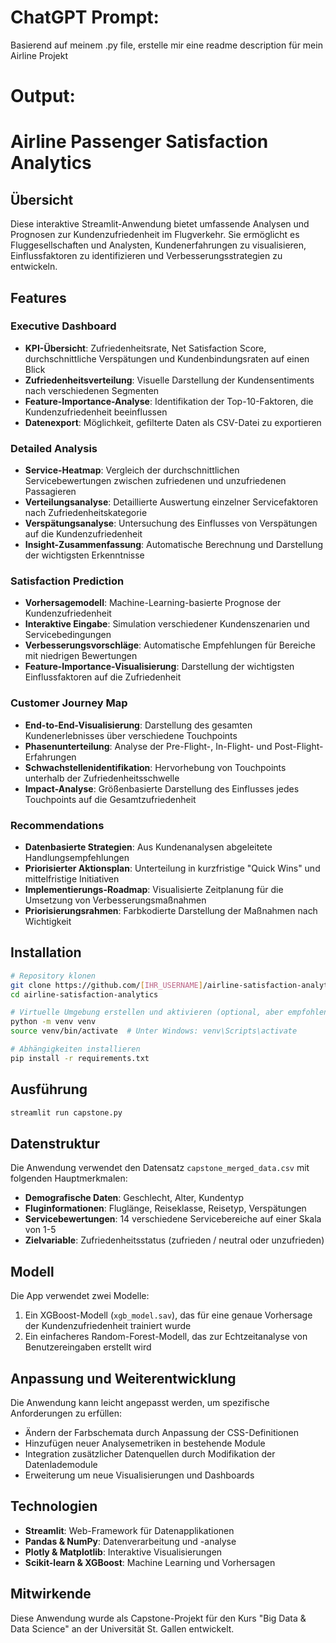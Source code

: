 # ChatGPT Prompt:
Basierend auf meinem .py file, erstelle mir eine readme description für mein Airline Projekt

# Output:

# Airline Passenger Satisfaction Analytics

## Übersicht
Diese interaktive Streamlit-Anwendung bietet umfassende Analysen und Prognosen zur Kundenzufriedenheit im Flugverkehr. Sie ermöglicht es Fluggesellschaften und Analysten, Kundenerfahrungen zu visualisieren, Einflussfaktoren zu identifizieren und Verbesserungsstrategien zu entwickeln.

## Features

### Executive Dashboard
- **KPI-Übersicht**: Zufriedenheitsrate, Net Satisfaction Score, durchschnittliche Verspätungen und Kundenbindungsraten auf einen Blick
- **Zufriedenheitsverteilung**: Visuelle Darstellung der Kundensentiments nach verschiedenen Segmenten
- **Feature-Importance-Analyse**: Identifikation der Top-10-Faktoren, die Kundenzufriedenheit beeinflussen
- **Datenexport**: Möglichkeit, gefilterte Daten als CSV-Datei zu exportieren

### Detailed Analysis
- **Service-Heatmap**: Vergleich der durchschnittlichen Servicebewertungen zwischen zufriedenen und unzufriedenen Passagieren
- **Verteilungsanalyse**: Detaillierte Auswertung einzelner Servicefaktoren nach Zufriedenheitskategorie
- **Verspätungsanalyse**: Untersuchung des Einflusses von Verspätungen auf die Kundenzufriedenheit
- **Insight-Zusammenfassung**: Automatische Berechnung und Darstellung der wichtigsten Erkenntnisse

### Satisfaction Prediction
- **Vorhersagemodell**: Machine-Learning-basierte Prognose der Kundenzufriedenheit
- **Interaktive Eingabe**: Simulation verschiedener Kundenszenarien und Servicebedingungen
- **Verbesserungsvorschläge**: Automatische Empfehlungen für Bereiche mit niedrigen Bewertungen
- **Feature-Importance-Visualisierung**: Darstellung der wichtigsten Einflussfaktoren auf die Zufriedenheit

### Customer Journey Map
- **End-to-End-Visualisierung**: Darstellung des gesamten Kundenerlebnisses über verschiedene Touchpoints
- **Phasenunterteilung**: Analyse der Pre-Flight-, In-Flight- und Post-Flight-Erfahrungen
- **Schwachstellenidentifikation**: Hervorhebung von Touchpoints unterhalb der Zufriedenheitsschwelle
- **Impact-Analyse**: Größenbasierte Darstellung des Einflusses jedes Touchpoints auf die Gesamtzufriedenheit

### Recommendations
- **Datenbasierte Strategien**: Aus Kundenanalysen abgeleitete Handlungsempfehlungen
- **Priorisierter Aktionsplan**: Unterteilung in kurzfristige "Quick Wins" und mittelfristige Initiativen
- **Implementierungs-Roadmap**: Visualisierte Zeitplanung für die Umsetzung von Verbesserungsmaßnahmen
- **Priorisierungsrahmen**: Farbkodierte Darstellung der Maßnahmen nach Wichtigkeit

## Installation

```bash
# Repository klonen
git clone https://github.com/[IHR_USERNAME]/airline-satisfaction-analytics.git
cd airline-satisfaction-analytics

# Virtuelle Umgebung erstellen und aktivieren (optional, aber empfohlen)
python -m venv venv
source venv/bin/activate  # Unter Windows: venv\Scripts\activate

# Abhängigkeiten installieren
pip install -r requirements.txt
```

## Ausführung

```bash
streamlit run capstone.py
```

## Datenstruktur

Die Anwendung verwendet den Datensatz `capstone_merged_data.csv` mit folgenden Hauptmerkmalen:

- **Demografische Daten**: Geschlecht, Alter, Kundentyp
- **Fluginformationen**: Fluglänge, Reiseklasse, Reisetyp, Verspätungen
- **Servicebewertungen**: 14 verschiedene Servicebereiche auf einer Skala von 1-5
- **Zielvariable**: Zufriedenheitsstatus (zufrieden / neutral oder unzufrieden)

## Modell

Die App verwendet zwei Modelle:
1. Ein XGBoost-Modell (`xgb_model.sav`), das für eine genaue Vorhersage der Kundenzufriedenheit trainiert wurde
2. Ein einfacheres Random-Forest-Modell, das zur Echtzeitanalyse von Benutzereingaben erstellt wird

## Anpassung und Weiterentwicklung

Die Anwendung kann leicht angepasst werden, um spezifische Anforderungen zu erfüllen:

- Ändern der Farbschemata durch Anpassung der CSS-Definitionen
- Hinzufügen neuer Analysemetriken in bestehende Module
- Integration zusätzlicher Datenquellen durch Modifikation der Datenlademodule
- Erweiterung um neue Visualisierungen und Dashboards

## Technologien

- **Streamlit**: Web-Framework für Datenapplikationen
- **Pandas & NumPy**: Datenverarbeitung und -analyse
- **Plotly & Matplotlib**: Interaktive Visualisierungen
- **Scikit-learn & XGBoost**: Machine Learning und Vorhersagen

## Mitwirkende

Diese Anwendung wurde als Capstone-Projekt für den Kurs "Big Data & Data Science" an der Universität St. Gallen entwickelt.
